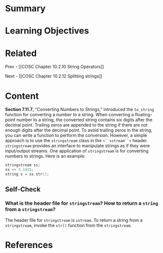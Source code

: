 # Summary

# Learning Objectives

# Related
Prev - [[COSC Chapter 10.2.10 String Operators]]

Next - [[COSC Chapter 10.2.12 Splitting strings]]
# Content
**Section 7.11.7**, “Converting Numbers to Strings,” introduced the `to_string` function for converting a number to a string. When converting a floating-point number to a string, the converted string contains six digits after the decimal point. Trailing zeros are appended to the string if there are not enough digits after the decimal point. To avoid trailing zeros in the string, you can write a function to perform the conversion. However, a simple approach is to use the `stringstream` class in the `<``sstream``>` header. `stringstream` provides an interface to manipulate strings as if they were input/output streams. One application of `stringstream` is for converting numbers to strings. Here is an example:​ 

```cpp
stringstream ss; 
ss << 3.1415; 
string s = ss.str(); 
```

## Self-Check
### What is the header file for `stringstream`? How to return a `string` from a `stringstream`?
The header file for `stringstream` is `sstream`. To return a string from a `stringstream`, invoke the `str()` function from the `stringstream`.
# References
